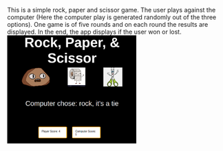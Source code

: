  This is a simple rock, paper and scissor game. The user plays against the computer (Here the computer play is generated randomly out of the three options). 
 One game is of five rounds and on each round the results are displayed. In the end, the app displays if the user won or lost. 
 <img src = "images/rps.png" width = "300" align="center" >
